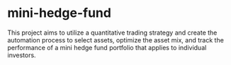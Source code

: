 # mini-hedge-fund
This project aims to utilize a quantitative trading strategy and create the automation process to select assets, optimize the asset mix, and track the performance of a mini hedge fund portfolio that applies to individual investors. 
